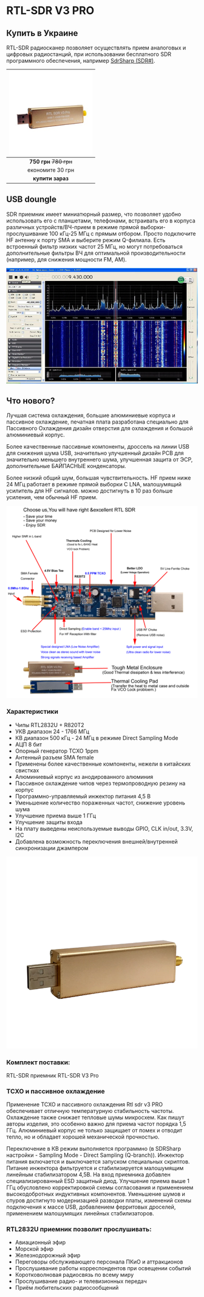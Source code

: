 # RTL-SDR V3 PRO 
## Купить в Украине

RTL-SDR радиосканер позволяет осуществлять прием аналоговых и цифровых радиостанций, при использовании бесплатного SDR программного обеспечения, например [SdrSharp (SDR#)](#).

|  ![зображення](public/Best-RTL-SDR-V3-Pro-RTL2832U-R820T2-0-5PPM-TXCO-HF-Bias-SMA-Software-Defined-Radio.jpg_220x220xz.jpg) |
|:-:|
| **750 грн** ~~780 грн~~ |
| економите 30 грн |
|  **купити зараз** |

## USB doungle

SDR приемник имеет миниатюрный размер, что позволяет удобно использовать его с планшетами, телефонами, встраивать его в корпуса различных устройств/ВЧ-прием в режиме прямой выборки-прослушивание 100 кГц-25 МГц с прямым отбором. Просто подключите HF антенну к порту SMA и выберите режим Q-филиала. Есть встроенный фильтр низких частот 25 МГц, но могут потребоваться дополнительные фильтры ВЧ для оптимальной производительности (например, для снижения мощности FM, AM).

![RTL-SDR v3 PRO](public/RTL-SDR-RTL2832-SDR-R820T2-100-1.webp)

## Что нового?
Лучшая система охлаждения, большие алюминиевые корпуса и пассивное охлаждение, печатная плата разработана специально для Пассивного Охлаждения дизайн отверстия для охлаждения и большой алюминиевый корпус. 

Более качественные пассивные компоненты, дроссель на линии USB для снижения шума USB, значительно улучшенный дизайн PCB для значительно меньшего внутреннего шума, улучшенная защита от ЭСР, дополнительные БАЙПАСНЫЕ конденсаторы.

Более низкий общий шум, большая чувствительность. HF прием ниже 24 МГц работает в режиме прямой выборки С LNA, малошумящий усилитель для HF сигналов. можно достигнуть в 10 раз больше усиления, чем обычный HF прием.

![RTL-SDR v3 PRO](public/RTL-SDR-RTL2832-SDR-R820T2-100-1-1.jpg)

### Характеристики
- Чипы RTL2832U + R820T2
- УКВ диапазон 24 - 1766 МГц
- КВ диапазон 500 кГц - 24 МГц в режиме Direct Sampling Mode
- АЦП 8 бит
- Опорный генератор TCXO 1ppm
- Антенный разъем SMA female
- Применены более качественные компоненты, нежели в китайских свистках
- Алюминиевый корпус из анодированного алюминия
- Пассивное охлаждение чипов через термопроводную резину на корпус
- Программно-управляемый инжектор питания 4,5 В
- Уменьшение количество пораженных частот, снижение уровень шума
- Улучшение приема выше 1 ГГц
- Улучшение защиты входа
- На плату выведены неиспользуемые выводы GPIO, CLK in/out, 3.3V, I2C
- Добавлена возможность переключения внешней/внутренней синхронизации джампером

![RTL-SDR v3 PRO](public/RTL-SDR-RTL2832-SDR-R820T2-100-1-2.webp)

### Комплект поставки:
RTL-SDR приемник RTL-SDR V3 Pro

### TCXO и пассивное охлаждение
Применение TCXO и пассивного охлаждения Rtl sdr v3 PRO обеспечивает отличную температурную стабильность частоты. Охлаждение также снижает тепловые шумы микросхем. Как пишут авторы изделия, это особенно важно для приема частот порядка 1,5 ГГц. Алюминиевый корпус не только защищает от помех и отводит тепло, но и обладает хорошей механической прочностью.

Переключение в КВ режим выполняется программно (в SDRSharp настройки - Sampling Mode - Direct Sampling (Q-branch)). Инжектор питания включается и выключается запуском специальных скриптов. Питание инжектора фильтруется и стабилизируется малошумящим линейным стабилизатором 4,5В. На вход приемника добавлен специализированный ESD защитный диод. Улучшение приема выше 1 ГГц обусловлено корректировкой схемы согласования и применением высокодобротных индуктивных компонентов. Уменьшение шумов и спуров достигнуто модернизацией разводки платы, изменений схемы подключения к массе USB, добавлением ферритовых дроселей, применением малошумящих линейных стабилизаторов.

### RTL2832U приемник позволит прослушивать:
- Авиационный эфир
- Морской эфир
- Железнодорожный эфир
- Переговоры обслуживающего персонала ПКиО и аттракционов
- Прослушивание работы корреспондентов при освещении событий
- Коротковолновая радиосвязь по всему миру
- Прослушивание радио- и телевизионных передач
- Приём любительских радиосообщений
